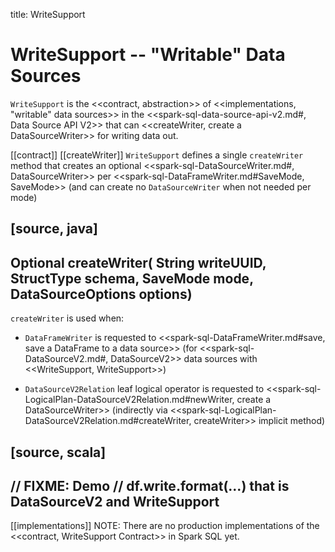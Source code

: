 title: WriteSupport

# WriteSupport -- "Writable" Data Sources

`WriteSupport` is the <<contract, abstraction>> of <<implementations, "writable" data sources>> in the <<spark-sql-data-source-api-v2.md#, Data Source API V2>> that can <<createWriter, create a DataSourceWriter>> for writing data out.

[[contract]]
[[createWriter]]
`WriteSupport` defines a single `createWriter` method that creates an optional <<spark-sql-DataSourceWriter.md#, DataSourceWriter>> per <<spark-sql-DataFrameWriter.md#SaveMode, SaveMode>> (and can create no `DataSourceWriter` when not needed per mode)

[source, java]
----
Optional<DataSourceWriter> createWriter(
  String writeUUID,
  StructType schema,
  SaveMode mode,
  DataSourceOptions options)
----

`createWriter` is used when:

* `DataFrameWriter` is requested to <<spark-sql-DataFrameWriter.md#save, save a DataFrame to a data source>> (for <<spark-sql-DataSourceV2.md#, DataSourceV2>> data sources with <<WriteSupport, WriteSupport>>)

* `DataSourceV2Relation` leaf logical operator is requested to <<spark-sql-LogicalPlan-DataSourceV2Relation.md#newWriter, create a DataSourceWriter>> (indirectly via <<spark-sql-LogicalPlan-DataSourceV2Relation.md#createWriter, createWriter>> implicit method)

[source, scala]
----
// FIXME: Demo
// df.write.format(...) that is DataSourceV2 and WriteSupport
----

[[implementations]]
NOTE: There are no production implementations of the <<contract, WriteSupport Contract>> in Spark SQL yet.
